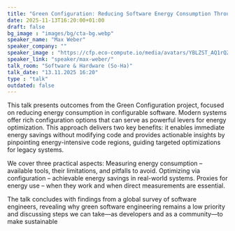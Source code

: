 ```yaml
---
title: "Green Configuration: Reducing Software Energy Consumption Through Configuration 🇬🇧"
date: 2025-11-13T16:20:00+01:00
draft: false
bg_image : "images/bg/cta-bg.webp"
speaker_name: "Max Weber"
speaker_company: ""
speaker_image : "https://cfp.eco-compute.io/media/avatars/YBLZST_AQ1rQZX.jpg"
speaker_link: "speaker/max-weber/"
talk_room: "Software & Hardware (So-Ha)"
talk_date: "13.11.2025 16:20"
type : "talk"
outdated: false
---
```


This talk presents outcomes from the Green Configuration project, focused on reducing energy consumption in configurable software. Modern systems offer rich configuration options that can serve as powerful levers for energy optimization. This approach delivers two key benefits: it enables immediate energy savings without modifying code and provides actionable insights by pinpointing energy-intensive code regions, guiding targeted optimizations for legacy systems.

We cover three practical aspects:
Measuring energy consumption – available tools, their limitations, and pitfalls to avoid.
Optimizing via configuration – achievable energy savings in real-world systems.
Proxies for energy use – when they work and when direct measurements are essential.

The talk concludes with findings from a global survey of software engineers, revealing why green software engineering remains a low priority and discussing steps we can take—as developers and as a community—to make sustainable
